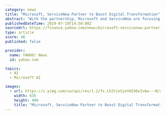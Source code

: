 ```yaml
---
category: news
title: "Microsoft, ServiceNow Partner to Boost Digital Transformation"
abstract: "With the partnership, Microsoft and ServiceNow are focusing on enhancing their portfolio with more intelligence and cognitive capabilities ... of Azure Infrastructure services is anticipated ..."
publishedDateTime: 2019-07-10T14:50:00Z
sourceUrl: https://finance.yahoo.com/news/microsoft-servicenow-partner-boost-digital-140302680.html
type: article
score: 46
published: false

provider:
  name: YAHOO! News
  id: yahoo.com

topics:
  - AI
  - Microsoft AI

images:
  - url: https://s.yimg.com/uu/api/res/1.2/fs.Lh2YjeSjeYHZ46xIvAw--~B/aD00MDA7dz02MzU7c209MTthcHBpZD15dGFjaHlvbg--/https://media.zenfs.com/en-us/zacks.com/f7ee9fd1261c79c18c594e1dc7300155
    width: 635
    height: 400
    title: "Microsoft, ServiceNow Partner to Boost Digital Transformation"
---
```

